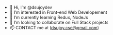 - 👋 Hi, I’m @dsujoydev
- 👀 I’m interested in Front-end Web Developement
- 🌱 I’m currently learning Redux, NodeJs
- 💞️ I’m looking to collaborate on Full Stack projects
- 📫 CONTACT me at (dsujoy.cse@gmail.com)

<!---
dsujoydev/dsujoydev is a ✨ special ✨ repository because its `README.md` (this file) appears on your GitHub profile.
You can click the Preview link to take a look at your changes.
--->
